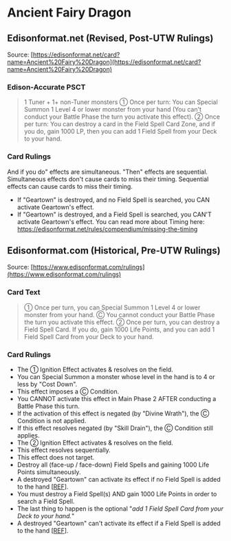 # Ancient Fairy Dragon

## Edisonformat.net (Revised, Post-UTW Rulings)

Source: [https://edisonformat.net/card?name=Ancient%20Fairy%20Dragon](https://edisonformat.net/card?name=Ancient%20Fairy%20Dragon)

### Edison-Accurate PSCT

> 1 Tuner + 1+ non-Tuner monsters
> ① Once per turn: You can Special Summon 1 Level 4 or lower monster from your hand
> (You can't conduct your Battle Phase the turn you activate this effect).
> ② Once per turn: You can destroy a card in the Field Spell Card Zone, and if you do, gain 1000 LP,
> then you can add 1 Field Spell from your Deck to your hand.

### Card Rulings

And if you do" effects are simultaneous. "Then" effects are sequential.
Simultaneous effects don't cause cards to miss their timing.
Sequential effects can cause cards to miss their timing.
*   If "Geartown" is destroyed, and no Field Spell is searched, you CAN activate Geartown's effect.
*   If "Geartown" is destroyed, and a Field Spell is searched, you CAN'T activate Geartown's effect.
You can read more about Timing here:
https://edisonformat.net/rules/compendium/missing-the-timing


## Edisonformat.com (Historical, Pre-UTW Rulings)

Source: [https://www.edisonformat.com/rulings](https://www.edisonformat.com/rulings)

### Card Text

> ① Once per turn, you can Special Summon 1 Level 4 or lower monster from your hand. Ⓒ You cannot conduct your Battle Phase the turn you activate this effect. ② Once per turn, you can destroy a Field Spell Card. If you do, gain 1000 Life Points, and you can add 1 Field Spell Card from your Deck to your hand.

### Card Rulings

*   The ① Ignition Effect activates & resolves on the field.
*   You can Special Summon a monster whose level in the hand is to 4 or less by "Cost Down".
*   This effect imposes a Ⓒ Condition.
*   You CANNOT activate this effect in Main Phase 2 AFTER conducting a Battle Phase this turn.
*   If the activation of this effect is negated (by "Divine Wrath"), the Ⓒ Condition is not applied.
*   If this effect resolves negated (by "Skill Drain"), the Ⓒ Condition still applies.
*   The ② Ignition Effect activates & resolves on the field.
*   This effect resolves sequentially.
*   This effect does not target.
*   Destroy all (face-up / face-down) Field Spells and gaining 1000 Life Points simultaneously.
*   A destroyed "Geartown" can activate its effect if no Field Spell is added to the hand \[[REF](https://www.pojo.biz/board/showpost.php?p=21983320&postcount=2)\].
*   You must destroy a Field Spell(s) AND gain 1000 Life Points in order to search a Field Spell.
*   The last thing to happen is the optional "_add 1 Field Spell Card from your Deck to your hand._"
*   A destroyed "Geartown" can't activate its effect if a Field Spell is added to the hand \[[REF](https://www.pojo.biz/board/showpost.php?p=21983320&postcount=2)\].


